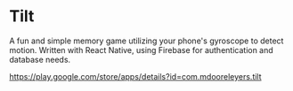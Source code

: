# Tilt

A fun and simple memory game utilizing your phone's gyroscope to detect motion. Written with React Native, using Firebase for authentication and database needs.

https://play.google.com/store/apps/details?id=com.mdooreleyers.tilt
